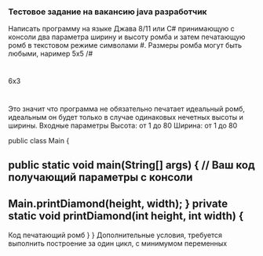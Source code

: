 ### Тестовое задание на вакансию java разработчик

Написать программу на языке Джава 8/11 или С# принимающую с консоли два параметра ширину
и высоту ромба и затем печатающую ромб в текстовом режиме символами #.
Размеры ромба могут быть любыми, наример
5x5
/#
# #
# #
# #
#

6x3
#
##
# #
# #
##
#
Это значит что программа не обязательно печатает идеальный ромб,
идеальным он будет только в случае одинаковых нечетных высоты и
ширины.
Входные параметры
Высота: от 1 до 80
Ширина: от 1 до 80

public class Main {

public static void main(String[] args)
{
// Ваш код получающий параметры с консоли
---
Main.printDiamond(height, width);
}
private static void printDiamond(int height, int width)
{
---
Код печатающий ромб
}
}
Дополнительные условия, требуется выполнить построение за один цикл, с
минимумом переменных
